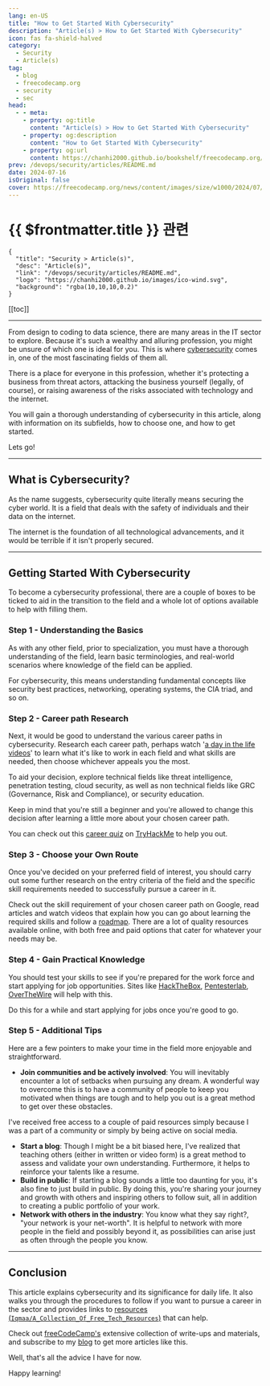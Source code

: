 ```yaml
---
lang: en-US
title: "How to Get Started With Cybersecurity"
description: "Article(s) > How to Get Started With Cybersecurity"
icon: fas fa-shield-halved
category: 
  - Security
  - Article(s)
tag: 
  - blog
  - freecodecamp.org
  - security
  - sec
head:
  - - meta:
    - property: og:title
      content: "Article(s) > How to Get Started With Cybersecurity"
    - property: og:description
      content: "How to Get Started With Cybersecurity"
    - property: og:url
      content: https://chanhi2000.github.io/bookshelf/freecodecamp.org/getting-started-in-cybersecurity.html
prev: /devops/security/articles/README.md
date: 2024-07-16
isOriginal: false
cover: https://freecodecamp.org/news/content/images/size/w1000/2024/07/Cybersec.png
---
```


# {{ $frontmatter.title }} 관련

```component VPCard
{
  "title": "Security > Article(s)",
  "desc": "Article(s)",
  "link": "/devops/security/articles/README.md",
  "logo": "https://chanhi2000.github.io/images/ico-wind.svg",
  "background": "rgba(10,10,10,0.2)"
}
```

[[toc]]

---

<SiteInfo
  name="How to Get Started With Cybersecurity"
  desc="From design to coding to data science, there are many areas in the IT sector to explore. Because it's such a wealthy and alluring profession, you might be unsure of which one is ideal for you. This is where cybersecurity comes in, one of the most fascinating fields of..."
  url="https://freecodecamp.org/news/getting-started-in-cybersecurity/"
  logo="https://cdn.freecodecamp.org/universal/favicons/favicon.ico"
  preview="https://freecodecamp.org/news/content/images/size/w1000/2024/07/Cybersec.png"/>

From design to coding to data science, there are many areas in the IT sector to explore. Because it's such a wealthy and alluring profession, you might be unsure of which one is ideal for you. This is where [<VPIcon icon="fas fa-globe"/>cybersecurity](https://iqmacodes.hashnode.dev/an-introduction-to-cybersecurity) comes in, one of the most fascinating fields of them all.

There is a place for everyone in this profession, whether it's protecting a business from threat actors, attacking the business yourself (legally, of course), or raising awareness of the risks associated with technology and the internet.

You will gain a thorough understanding of cybersecurity in this article, along with information on its subfields, how to choose one, and how to get started.

Lets go!

---

## What is Cybersecurity?

As the name suggests, cybersecurity quite literally means securing the cyber world. It is a field that deals with the safety of individuals and their data on the internet.

The internet is the foundation of all technological advancements, and it would be terrible if it isn't properly secured.

---

## Getting Started With Cybersecurity

To become a cybersecurity professional, there are a couple of boxes to be ticked to aid in the transition to the field and a whole lot of options available to help with filling them.

### Step 1 - Understanding the Basics

As with any other field, prior to specialization, you must have a thorough understanding of the field, learn basic terminologies, and real-world scenarios where knowledge of the field can be applied.

For cybersecurity, this means understanding fundamental concepts like security best practices, networking, operating systems, the CIA triad, and so on.

### Step 2 - Career path Research

Next, it would be good to understand the various career paths in cybersecurity. Research each career path, perhaps watch '[<VPIcon icon="fa-brands fa-youtube"/>a day in the life videos](https://youtu.be/PNcqD52hs7Y)' to learn what it's like to work in each field and what skills are needed, then choose whichever appeals you the most.

<VidStack src="youtube/PNcqD52hs7Y" />

To aid your decision, explore technical fields like threat intelligence, penetration testing, cloud security, as well as non technical fields like GRC (Governance, Risk and Compliance), or security education.

Keep in mind that you're still a beginner and you're allowed to change this decision after learning a little more about your chosen career path.

You can check out this [<VPIcon icon="fas fa-globe"/>career quiz](https://tryhackme.com/r/careers/quiz) on [<VPIcon icon="fas fa-globe"/>TryHackMe](https://tryhackme.com/) to help you out.

### Step 3 - Choose your Own Route

Once you've decided on your preferred field of interest, you should carry out some further research on the entry criteria of the field and the specific skill requirements needed to successfully pursue a career in it.

Check out the skill requirement of your chosen career path on Google, read articles and watch videos that explain how you can go about learning the required skills and follow a [<VPIcon icon="fas fa-globe"/>roadmap](https://roadmap.sh/cyber-security). There are a lot of quality resources available online, with both free and paid options that cater for whatever your needs may be.

### Step 4 - Gain Practical Knowledge

You should test your skills to see if you're prepared for the work force and start applying for job opportunities. Sites like [<VPIcon icon="fas fa-globe"/>HackTheBox](https://hackthebox.com/), [<VPIcon icon="fas fa-globe"/>Pentesterlab](https://pentesterlab.com/), [<VPIcon icon="fas fa-globe"/>OverTheWire](https://overthewire.org/wargames/bandit/) will help with this.

Do this for a while and start applying for jobs once you're good to go.

### Step 5 - Additional Tips

Here are a few pointers to make your time in the field more enjoyable and straightforward.

- **Join communities and be actively involved**: You will inevitably encounter a lot of setbacks when pursuing any dream. A wonderful way to overcome this is to have a community of people to keep you motivated when things are tough and to help you out is a great method to get over these obstacles.

I've received free access to a couple of paid resources simply because I was a part of a community or simply by being active on social media.

- **Start a blog**: Though I might be a bit biased here, I've realized that teaching others (either in written or video form) is a great method to assess and validate your own understanding. Furthermore, it helps to reinforce your talents like a resume.
- **Build in public**: If starting a blog sounds a little too daunting for you, it's also fine to just build in public. By doing this, you're sharing your journey and growth with others and inspiring others to follow suit, all in addition to creating a public portfolio of your work.
- **Network with others in the industry**: You know what they say right?, "your network is your net-worth". It is helpful to network with more people in the field and possibly beyond it, as possibilities can arise just as often through the people you know.

---

## Conclusion

This article explains cybersecurity and its significance for daily life. It also walks you through the procedures to follow if you want to pursue a career in the sector and provides links to [resources (<VPIcon icon="iconfont icon-github"/>`Iqmaa/A_Collection_Of_Free_Tech_Resources`)](https://github.com/Iqmaa/A_Collection_Of_Free_Tech_Resources/blob/main/Cybersec/general.md) that can help.

Check out [<VPIcon icon="fa-brands fa-free-code-camp"/>freeCodeCamp's](https://freecodecamp.org/news/tag/cybersecurity/) extensive collection of write-ups and materials, and subscribe to my [<VPIcon icon="fas fa-globe"/>blog](https://iqmacodes.hashnode.dev/) to get more articles like this.

Well, that's all the advice I have for now.

Happy learning!


